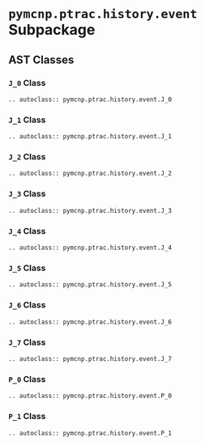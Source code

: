 # `pymcnp.ptrac.history.event` Subpackage

## AST Classes

### `J_0` Class

```{eval-rst}
.. autoclass:: pymcnp.ptrac.history.event.J_0
```

### `J_1` Class

```{eval-rst}
.. autoclass:: pymcnp.ptrac.history.event.J_1
```

### `J_2` Class

```{eval-rst}
.. autoclass:: pymcnp.ptrac.history.event.J_2
```

### `J_3` Class

```{eval-rst}
.. autoclass:: pymcnp.ptrac.history.event.J_3
```

### `J_4` Class

```{eval-rst}
.. autoclass:: pymcnp.ptrac.history.event.J_4
```

### `J_5` Class

```{eval-rst}
.. autoclass:: pymcnp.ptrac.history.event.J_5
```

### `J_6` Class

```{eval-rst}
.. autoclass:: pymcnp.ptrac.history.event.J_6
```

### `J_7` Class

```{eval-rst}
.. autoclass:: pymcnp.ptrac.history.event.J_7
```

### `P_0` Class

```{eval-rst}
.. autoclass:: pymcnp.ptrac.history.event.P_0
```

### `P_1` Class

```{eval-rst}
.. autoclass:: pymcnp.ptrac.history.event.P_1
``` 